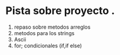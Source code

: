 # Pista sobre proyecto .
1. repaso sobre metodos arreglos
2. metodos para los strings
3. Ascii
4. for; condicionales (if,if else)
